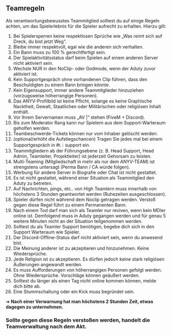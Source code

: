 ## __Teamregeln__
Als verantwortungsbewusstes Teammitglied solltest du auf einige Regeln achten, um das Spielerlebnis für die Spieler aufrecht zu erhalten.
Hierzu gilt:
01. Bei Spielersperren keine respektlosen Sprüche wie „Was reimt sich auf Dreck, du bist jetzt Weg“.
02. Bleibe immer respektvoll, egal wie die anderen sich verhalten.
03. Ein Bann muss zu 100 % gerechtfertigt sein.
04. Der Spielaktivitätsstatus darf beim Spielen auf einem anderen Server nicht aktiviert sein.
05. Wechsle NUR in den NoClip- oder Godmode, wenn der Aduty zuvor aktiviert ist.
06. Kein Supportgespräch ohne vorhandenen Clip führen, dass den Beschuldigten zu einem Bann bringen könnte.
07. Kein Eigensupport, immer andere Teammitglieder hinzuziehen (vorzugsweise höherrangige Personen).
08. Das ANYV-Profilbild ist keine Pflicht, solange es keine Graphische Nacktheit, Gewalt, Staatlichen oder Militärischen oder religiösen Inhalt enthält.
09. Vor Ihrem Servernamen muss „AV |“ stehen (FiveM + Discord).
10. Bis zum Moderator Rang kann nur Spielern aus dem Support-Warteraum geholfen werden.
11. Teambeschwerde-Tickets können nur vom Inhaber gelöscht werden.
12. (optional/erhöht die Aufstiegschancen) Tragen Sie jedes mal bei einem Supportgespräch in #📞︱support ein.
13. Teammitgliedern ab der Führungsebene (z. B. Head Support, Head Admin, Teamleiter, Projektleiter) ist jederzeit Gehorsam zu leisten.
14. Multi-Teaming (Mitgliedschaft in mehr als nur dem ANYV-TEAM) ist strengstens untersagt (Perma Bann / CA würde folgen).
15. Werbung für andere Server in Biografie oder Chat ist nicht gestattet.
16. Es ist nicht gestattet, während einer Situation als Teammitglied den Aduty zu betreten.
18. Auf Nachrichten, pings, etc.. von High Teamlern muss innerhalb von höchstens 3 Stunden geantwortet werden (Ruhezeiten ausgeschlossen).
19. Spieler dürfen nicht während dem Noclip getragen werden. Verstoß gegen diese Regel führt zu einem Permanenten Bann.
20. Nach einem Tod darf man sich als Teamler nur reviven, wenn kein MDler online ist. Demfolgend muss in Aduty gegangen werden und für genau 5 weitere Minuten nicht an der Situation teilgenommen werden.
21. Solltest du als Teamler Support benötigen, begebe dich sich in den Support Warteraum wie Spieler.
22. Der Discord-Offline-Status darf nicht aktiviert sein, wenn du anwesend bist.
23. Die Meinung anderer ist zu akzeptieren und hinzunehmen. Keine Wiedersprüche.
24. Jede Religion ist zu akzeptieren. Es dürfen jedoch keine stark religiösen Äußerungen angewandt werden.
25. Es muss Aufforderungen von höherrangigen Personen gefolgt werden. Ohne Wiedersprüche. Vorschläge können geäußert werden.
26. Solltest du länger als einen Tag nicht online kommen können, melde dich bitte ab.
27. Eine Stummschaltung oder ein Kick muss begründet sein.

➜ __Nach einer Verwarnung hat man höchstens 2 Stunden Zeit, etwas dagegen zu unternehmen.__

### Sollte gegen diese Regeln verstoßen werden, handelt die Teamverwaltung nach dem Akt.
